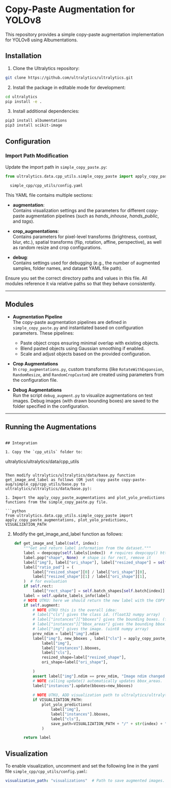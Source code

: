 # Copy-Paste Augmentation for YOLOv8

This repository provides a simple copy-paste augmentation implementation for YOLOv8 using Albumentations.

## Installation

1. Clone the Ultralytics repository:
```bash
git clone https://github.com/ultralytics/ultralytics.git
```

2. Install the package in editable mode for development:
```bash
cd ultralytics
pip install -e .
```

3. Install additional dependencies:
```bash
pip3 install albumentations
pip3 install scikit-image
```

## Configuration

### Import Path Modification
Update the import path in `simple_copy_paste.py`:
```python
from ultralytics.data.cpp_utils.simple_copy_paste import apply_copy_paste_augmentations
```

``  
simple_cpp/cpp_utils/config.yaml
``

This YAML file contains multiple sections:

- **augmentation**:  
  Contains visualization settings and the parameters for different copy-paste augmentation pipelines (such as *hands_inhouse*, *hands_public*, and *tags*).

- **crop_augmentations**:  
  Contains parameters for pixel-level transforms (brightness, contrast, blur, etc.), spatial transforms (flip, rotation, affine, perspective), as well as random resize and crop configurations.

- **debug**:  
  Contains settings used for debugging (e.g., the number of augmented samples, folder names, and dataset YAML file path).

Ensure you set the correct directory paths and values in this file. All modules reference it via relative paths so that they behave consistently.

---

## Modules

- **Augmentation Pipeline**  
  The copy-paste augmentation pipelines are defined in ``simple_copy_paste.py`` and instantiated based on configuration parameters. These pipelines:
  - Paste object crops ensuring minimal overlap with existing objects.
  - Blend pasted objects using Gaussian smoothing if enabled.
  - Scale and adjust objects based on the provided configuration.

- **Crop Augmentations**  
  In ``crop_augmentations.py``, custom transforms (like ``RotateWithExpansion``, ``RandomResize``, and ``RandomCropCustom``) are created using parameters from the configuration file.

- **Debug Augmentations**  
  Run the script ``debug_augment.py`` to visualize augmentations on test images. Debug images (with drawn bounding boxes) are saved to the folder specified in the configuration.

---

## Running the Augmentations

```

## Integration

1. Copy the `cpp_utils` folder to:
```
ultralytics/ultralytics/data/cpp_utils
```

Then modify ultralytics/ultralytics/data/base.py function get_image_and_label as follows (OR just copy paste copy-paste-aug/simple_cpp/cpp_utils/base.py to ultralytics/ultralytics/data/base.py):

1. Import the apply_copy_paste_augmentations and plot_yolo_predictions functions from the simple_copy_paste.py file.

```python
from ultralytics.data.cpp_utils.simple_copy_paste import apply_copy_paste_augmentations, plot_yolo_predictions, VISUALIZATION_PATH
```

2. Modify the get_image_and_label function as follows:
```python
    def get_image_and_label(self, index):
        """Get and return label information from the dataset."""
        label = deepcopy(self.labels[index])  # requires deepcopy() https://github.com/ultralytics/ultralytics/pull/1948
        label.pop("shape", None)  # shape is for rect, remove it
        label["img"], label["ori_shape"], label["resized_shape"] = self.load_image(index)
        label["ratio_pad"] = (
            label["resized_shape"][0] / label["ori_shape"][0],
            label["resized_shape"][1] / label["ori_shape"][1],
        )  # for evaluation
        if self.rect:
            label["rect_shape"] = self.batch_shapes[self.batch[index]]
        label = self.update_labels_info(label)
        # NOTE UTKU: here we should return the new label with the COPY PASTE applied.
        if self.augment:
            # NOTE UTKU this is the overall idea:
            # label["cls"] gives the class id. (float32 numpy array)
            # label["instances"]["bboxes"] gives the bounding boxes. (float32 numpy array)
            # label["instances"]["bbox_areas"] gives the bounding bbox areas. (float32 numpy array)
            # label["img"] gives the image. (uint8 numpy array)
            prev_ndim = label["img"].ndim
            label["img"], new_bboxes , label["cls"] = apply_copy_paste_augmentations(
                label["img"],
                label["instances"].bboxes,
                label["cls"],
                resized_shape=label["resized_shape"],
                ori_shape=label["ori_shape"],

            )
            assert label["img"].ndim == prev_ndim, "Image ndim changed after copy paste augmentation."
            # NOTE calling update() automatically updates bbox_areas.
            label["instances"].update(bboxes=new_bboxes)
            
            # NOTE UTKU, ADD visualization path to ultralytics/ultralytics/cfg/default.yaml if you want to visualize the data.
            if VISUALIZATION_PATH:
                plot_yolo_predictions(
                    label["img"],
                    label["instances"].bboxes,
                    label["cls"],
                    save_path=VISUALIZATION_PATH + "/" + str(index) + ".png"
                )

        return label
```

## Visualization
To enable visualization, uncomment and set the following line in the yaml file ``simple_cpp/cpp_utils/config.yaml``:
```yaml
visualization_path: "visualizations"  # Path to save augmented images. Uncomment this if you want to save augmented images.
```
